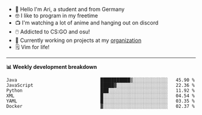 * 👋 Hello I'm Ari, a student and from Germany
* 🤓 I like to program in my freetime
* 📺 I'm watching a lot of anime and hanging out on discord
* 🖱️ Addicted to CS:GO and osu!
* 👷 Currently working on projects at my [organization](https://github.com/aridevelopment-de)
* 🗒️ Vim for life!

<hr />

**📊 Weekly development breakdown**

<!--START_SECTION:waka-->

```text
Java                               ███████████▒░░░░░░░░░░░░░   45.90 %
JavaScript                         █████▓░░░░░░░░░░░░░░░░░░░   22.36 %
Python                             ███░░░░░░░░░░░░░░░░░░░░░░   11.92 %
XML                                █░░░░░░░░░░░░░░░░░░░░░░░░   04.54 %
YAML                               █░░░░░░░░░░░░░░░░░░░░░░░░   03.35 %
Docker                             ▓░░░░░░░░░░░░░░░░░░░░░░░░   02.37 %
```

<!--END_SECTION:waka-->
